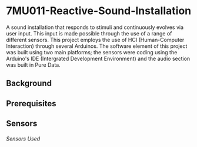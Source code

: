 # 7MU011-Reactive-Sound-Installation
A sound installation that responds to stimuli and continuously evolves via user input. This input is made possible through the use of a range of different sensors. This project employs the use of HCI (Human-Computer Interaction) through several Arduinos. The software element of this project was built using two main platforms; the sensors were coding using the Arduino's IDE (Intergrated Development Environment) and the audio section was built in Pure Data.

## Background

## Prerequisites

## Sensors
###### Sensors Used

